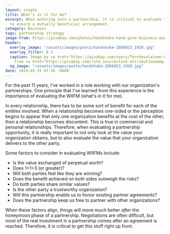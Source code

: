 ```yaml
---
layout: single
title: What's in it for me?
excerpt: When entering into a partnership, it is critical to evaluate these factors
  to ensure a mutually beneficial arrangement.
category: Business
tags: partnership strategy
image-from: https://pixabay.com/photos/handshake-hand-give-business-man-2056023/
header:
  overlay_image: "/assets/images/posts/handshake-2056023_1920.jpg"
  overlay_filter: 0.5
  caption: Image by <a href="https://pixabay.com/users/TeroVesalainen-809550/?utm_source=link-attribution&amp;utm_medium=referral&amp;utm_campaign=image&amp;utm_content=2056023">TeroVesalainen</a>
    from <a href="https://pixabay.com/?utm_source=link-attribution&amp;utm_medium=referral&amp;utm_campaign=image&amp;utm_content=2056023">Pixabay</a>
  og_image: "/assets/images/posts/handshake-2056023_1920.jpg"
date: 2019-05-15 07:56 -0600
---
```

For the past 11 years, I've worked in a role working with our organization's partnerships. One principle that I've learned from this experience is the importance of evaluating the WIIFM (what's in it for me).

In every relationship, there has to be some sort of benefit for each of the entities involved. When a relationship becomes one-sided or the perception begins to appear that only one organization benefits at the cost of the other, then a relationship becomes discontent. This is true in commercial and personal relationships. Therefore, when evaluating a partnership opportunity, it is really important to not only look at the value your organization obtains, but to also evaluate the value that your organization delivers to the other party.

Some factors to consider in evaluating WIIFMs include:

- Is the value exchanged of perpetual worth?
- Does 1+1=3 (or greater)?
- Will both parties feel like they are winning?
- Does the benefit achieved on both sides outweigh the risks?
- Do both parties share similar values?
- Is the other party a trustworthy organization?
- Will this partnership enable us to honor existing partner agreements?
- Does the partnership keep us free to partner with other organizations?

When these factors align, things will move much better *after* the honeymoon phase of a partnership. Negotiations are often difficult, but most of the real investment in a partnership comes after an agreement is reached. Therefore, it is critical to get this stuff right up front.